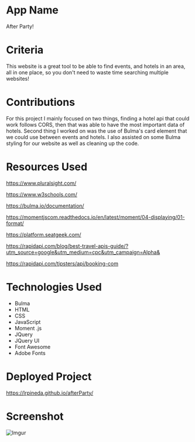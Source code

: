 # App Name

After Party!

# Criteria

This website is a great tool to be able to find events, and hotels in an area, all in one place, so you don't need to waste time searching multiple websites! 

# Contributions
For this project I mainly focused on two things, finding a hotel api that could work follows CORS, then that was able to have the most important data of hotels. Second thing I worked on was the use of Bulma's card element that we could use between events and hotels. I also assisted on some Bulma styling for our website as well as cleaning up the code.

# Resources Used

https://www.pluralsight.com/

https://www.w3schools.com/

https://bulma.io/documentation/

https://momentjscom.readthedocs.io/en/latest/moment/04-displaying/01-format/

https://platform.seatgeek.com/

https://rapidapi.com/blog/best-travel-apis-guide/?utm_source=google&utm_medium=cpc&utm_campaign=Alpha&

https://rapidapi.com/tipsters/api/booking-com

# Technologies Used

- Bulma
- HTML
- CSS
- JavaScript
- Moment .js
- JQuery
- JQuery UI
- Font Awesome
- Adobe Fonts

# Deployed Project

https://lrpineda.github.io/afterParty/

# Screenshot

![Imgur](https://i.imgur.com/EgIxHOZ.png)
